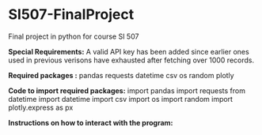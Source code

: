 # SI507-FinalProject
Final project in python for course SI 507

**Special Requirements:** 
A valid API key has been added since earlier ones used in previous verisons have exhausted after fetching over 1000 records.

**Required packages :**
pandas
requests
datetime
csv
os
random
plotly

**Code to import required packages:**
import pandas
import requests
from datetime import datetime
import csv
import os
import random
import plotly.express as px

**Instructions on how to interact with the program:**

